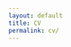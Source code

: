 ```yaml
---
layout: default
title: CV
permalink: cv/
---
```


<script>
    window.location = "{{site.url}}/assets/nwalker-cv.pdf";
</script>

